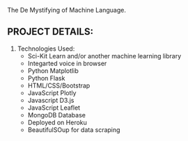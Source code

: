 
The De Mystifying of Machine Language.

## PROJECT DETAILS:

1. Technologies Used:    
	* Sci-Kit Learn and/or another machine learning library
    * Integarted voice in browser
    * Python Matplotlib 
	* Python Flask
	* HTML/CSS/Bootstrap
	* JavaScript Plotly
	* Javascript D3.js
	* JavaScript Leaflet 
	* MongoDB Database  
	* Deployed on Heroku
	* BeautifulSOup for data scraping


